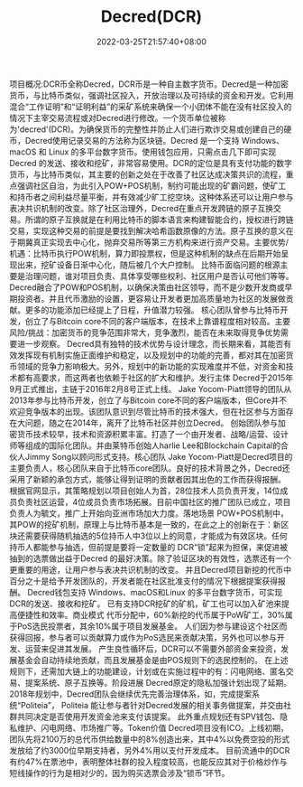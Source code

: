 ﻿---
weight: 
title: "Decred(DCR)"
description: "DCR币全称Decred，DCR币是一种自主数字货币"
date: 2022-03-25T21:57:40+08:00
lastmod: 2022-03-25T16:45:40+08:00
draft: false
authors: ["Metabd"]
featuredImage: "decreddcr.webp"
link: ""
tags: ["数字代币","Decred(DCR)"]
categories: ["navigation"]
navigation: ["数字代币"]
lightgallery: true
toc: true
pinned: false
recommend: false
recommend1: false
---
项目概况:DCR币全称Decred，DCR币是一种自主数字货币。Decred是一种加密货币，与比特币类似，强调社区投入，开放治理以及可持续的资金和开发。它利用混合“工作证明”和“证明利益”的采矿系统来确保一个小团体不能在没有社区投入的情况下主宰交易流程或对Decred进行修改。一个货币单位被称为'decred'(DCR)。为确保货币的完整性并防止人们进行欺诈交易或创建自己的硬币，Decred使用记录交易的方法称为区块链。Decred 是一个支持 Windows、macOS 和 Linux 的多平台数字货币。使用钱包应用，只需点击几下即可实现 Decred 的发送、接收和挖矿，非常容易使用。DCR的定位是具有支付功能的数字货币，与比特币类似，其主要的创新之处在于改善了社区达成决策共识的流程，重点强调社区自治，为此引入POW+POS机制，制约可能出现的矿霸问题，使矿工和持币者之间利益尽量平衡，并有效减少旷工挖空块。这种体系还可以让用户参与表决共识机制的改变。除了社区治理外，Decred在重点开发跨链的原子互换交易。所谓的原子互换就是在利用比特币的脚本语言来构建智能合约，授权进行跨链交易，实现这种交易的前提是要找到解决哈希函数原像的方法。原子互换的意义在于期冀真正实现去中心化，抛弃交易所等第三方机构来进行资产交易。主要优势/机遇：比特币执行POW机制，算力即投票权，但是这种机制的缺点在后期开始呈现出来，挖矿设备日渐中心化，随后被几个大户控制。
比特币面临问题的根源主要是治理问题，谁对项目负责、具体享受哪些权利、社区用户是否认可他们等等。
Decred融合了POW和POS机制，以确保决策由社区领导，而不是少数开发商或早期投资者。并且代币激励的设置，更容易让开发者更加高质量地为社区的发展做贡献。更多的功能添加已经提上了日程，升值潜力较强。
核心团队曾参与比特币开发，创立了与Bitcoin core不同的客户端版本，在技术上靠谱程度相对较高。主要风险/挑战：加密货币的竞争范围非常大，竞争激烈，能否在未来取得竞争优势需要进一步观察。
Decred具有独特的技术优势与设计理念，而长期来看，其能否有效发挥现有机制实施正面维护和稳定，以及规划中的功能的完善，都对其在加密货币领域的竞争力影响极大。另外，规划中的新功能的实现难度并不低，对资金和技术都有高要求，而这两者也依赖于社区的扩大和维护。发行主体
Decred于2015年9月正式推出，主链于2016年2月8号正式上线。
Jake Yocom-Piatt领导的团队从2013年参与比特币开发，创立了与Bitcoin core不同的客户端版本，但Core并不欢迎竞争版本的出现。该团队意识到尽管比特币的技术强大，但在社区参与方面存在大问题，随之在2014年，离开了比特币社区并创立Decred。
创始团队参与加密货币技术较早，技术和资源积累丰富。打造了一个由开发者、战略/运营、设计师等组成的国际化团队。并由莱特币创始人harlie Lee和Blockchain Capital的合伙人Jimmy Song以顾问形式支持。核心团队
Jake Yocom-Piatt是Decred项目的主要负责人，核心团队来自于比特币core团队。良好的技术背景之外，Decred还采用了新颖的承包方式，能够让得到证明的贡献者因其出色的工作而获得报酬。
根据官网显示，其策略规划以项目创始人为首，28位技术人员负责开发，14位成员负责社区运营，4位成员负责市场拓展。目前中国社区的推广团队已成立，项目负责人为毓文，推广上开始向亚洲市场加大力度。落地场景
POW+POS机制中，其POW的挖矿机制，原理上与比特币基本是一致的，在此之上的创新在于：新区块还需要获得随机抽选的5位持币人中3位以上的同意，才能成为有效区块。任何持币人都能参与抽选，但前提是要将一定数量的 DCR“锁”起来为担保，来促进被抽到的选票做出益于Decred 的最好决策。除了验证区块的有效性，选票还有一个更重要的用途，让用户参与表决共识机制的改变。
并且Decred项目新挖的代币中百分之十是给予开发团队的，开发者能在社区批准支付的情况下根据提案获得报酬。
Decred钱包支持 Windows、macOS和Linux 的多平台数字货币，可实现DCR的发送、接收和挖矿。
已有支持DCR挖矿的矿机，矿工也可以加入矿池来提高便捷性和效率。商业模式
代币分配中，60%新挖的代币属于PoW矿工，30%属于PoS选民投票者，其余10%属于项目发展基金。
人们因为参与建设这个社区而获得回报，参与者可以贡献算力或作为PoS选民来贡献决策，另外也可以参与开发、运营来促进其发展。
产生良性循环后，DCR可以不需要外部资金来投资，发展基金会自动持续地贡献，而且发展基金是由POS规则下的选民控制的。
在上述规则下，还需加大链上的功能建设，计划或在实施过程中的有：闪电网络、匿名交易、提案系统、原子互换等。阶段进展
Decred原定的隐私加强计划出现了延期。
2018年规划中，Decred团队会继续优先完善治理体系，如，完成提案系统“Politeia”， Politeia 能让参与者针对Decred发展的相关事务做提案，并交由社群共同决定是否使用开发资金池来支付该提案。
此外重点规划还有SPV钱包、隐私维护、闪电网络、市场推广等。Token价值
Decred项目没有ICO。上线初期，团队先将2100万的总代币供给数量中的8%创造出来，其中4%以免费空投的形式发放给了约3000位早期支持者，另外4%用以支付开发成本。
目前流通中的DCR有约47%在票池中，表明整体社群的投入程度较高，也能反应其对于价格炒作与短线操作的行为是相对少的，因为购买选票会涉及“锁币”环节。
